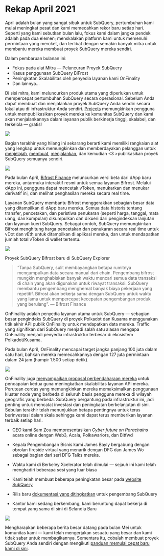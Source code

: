 # Rekap April 2021

April adalah bulan yang sangat sibuk untuk SubQuery, pertumbuhan kami mulai meningkat pesat dan kami memecahkan rekor baru setiap hari. Seperti yang kami sebutkan bulan lalu, fokus kami dalam jangka pendek adalah pada dua elemen; menskalakan platform kami untuk memenuhi permintaan yang meroket, dan terlibat dengan semakin banyak mitra untuk membantu mereka membuat proyek SubQuery mereka sendiri.

Dalam pembaruan bulanan ini:

-   Fokus pada alat Mitra — Peluncuran Proyek SubQuery
-   Kasus penggunaan SubQuery BiFrost
-   Peningkatan Skalabilitas oleh penyedia layanan kami OnFinality
-   Dan lainnya…

Di sisi mitra, kami meluncurkan produk utama yang diperlukan untuk mempercepat pertumbuhan SubQuery secara operasional. Sebelum Anda dapat membuat dan menjalankan proyek SubQuery Anda sendiri secara lokal atau di infrastruktur Anda sendiri. [Projects](https://project.subquery.network/) memungkinkan pengguna untuk mempublikasikan proyek mereka ke komunitas SubQuery dan kami akan menjalankannya dalam layanan publik berkinerja tinggi, skalabel, dan terkelola — gratis!

![](https://miro.medium.com/max/1400/0*zZkmiEq5g2BbAxfl)

Bagian terakhir yang hilang ini sekarang berarti kami memiliki rangkaian alat yang lengkap untuk memungkinkan dan memberdayakan pelanggan untuk [menjelajah](https://explorer.subquery.network/), [membuat](https://doc.subquery.network/quickstart.html), [menjalankan](https://doc.subquery.network/run/indexing_query.html), dan kemudian <3 >publikasikan</a> proyek SubQuery semuanya sendiri.

![](https://miro.medium.com/max/1400/0*pDQgyo3phe2ZcMml)

Pada bulan April, [Bifrost Finance](https://bifrost.finance/) meluncurkan versi beta dari dApp baru mereka, antarmuka interaktif resmi untuk semua layanan Bifrost. Melalui dApp ini, pengguna dapat mencetak vToken, menukarkan dan menukar derivatif ini, dan melihat penghasilan mereka secara real time.

Layanan SubQuery membantu Bifrost menggerakkan sebagian besar data yang ditampilkan di dApp baru mereka. Semua data historis tentang transfer, pencetakan, dan peristiwa penukaran (seperti harga, tanggal, mata uang, dan kumpulan) dikumpulkan dan dikueri dari pengindeksan lanjutan dan layanan kueri SubQuery. Sebagai contoh, SubQuery memungkinkan Bifrost menghitung harga pencetakan dan penukaran secara real time untuk vDot dan vEth untuk ditampilkan di aplikasi mereka, dan untuk mendapatkan jumlah total vToken di wallet tertentu.

![](https://miro.medium.com/max/1400/0*heWoX8Kw1nm1iYd9)

Proyek SubQuery Bifrost baru di SubQuery Explorer

> “Tanpa SubQuery, sulit membayangkan betapa rumitnya mengumpulkan data secara manual dari chain. Pengembang bifrost mungkin menghabiskan banyak waktu mencari semua data transaksi di chain yang akan digunakan untuk riwayat transaksi. SubQuery membantu pengembang menghemat banyak biaya pekerjaan yang repetitif. Bifrost akan bekerja sama dengan SubQuery untuk waktu yang lama untuk mempercepat kecepatan pengembangan produk yang berulang”. — Bifrost Finance

OnFinality adalah penyedia layanan utama untuk SubQuery — sebagian besar pengindeks SubQuery di proyek Polkadot dan Kusama menggunakan titik akhir API publik OnFinality untuk mendapatkan data mereka. Traffic yang signifikan dari SubQuery menjadi salah satu alasan mengapa OnFinality menjadi penyedia infrastruktur terbesar di ekosistem Polkadot/Kusama.

Pada bulan April, OnFinality mencapai target jangka panjang 100 juta dalam satu hari, bahkan mereka memecahkannya dengan 127 juta permintaan dalam 24 jam (hampir 1.500 setiap detik).

![](https://miro.medium.com/max/1400/0*FLq4vXluI9CTiBQ8)

OnFinality juga [menyampaikan proposal perbendaharaan mereka](https://kusama.polkassembly.io/treasury/72) untuk pencapaian kedua guna meningkatkan skalabilitas layanan API mereka. Perutean cerdas yang memungkinkan mereka memaksimalkan penggunaan kluster node yang berbeda di seluruh basis pengguna mereka di wilayah geografis yang berbeda. SubQuery bergantung pada infrastruktur ini, jadi penting untuk mencatat investasi dan peningkatan berkelanjutan di sini. Sebulan terakhir telah menunjukkan betapa pentingnya untuk terus berinvestasi dalam skala sehingga kami dapat terus memberikan layanan terbaik setiap hari.

-   CEO kami Sam Zou mempresentasikan _Cyber ​​future on Parachains_ acara online dengan Web3, Acala, Polkawariors, dan Bitfwd

-   Kepala Pengembangan Bisnis kami James Bayly bergabung dengan obrolan fireside virtual yang menarik dengan DFG dan James Wo sebagai bagian dari seri DFG Talks mereka.

-   Waktu kami di Berkeley Xcelerator telah dimulai — sejauh ini kami telah menghadiri beberapa sesi yang luar biasa
-   Kami telah membuat beberapa peningkatan besar pada [website SubQuery](https://subquery.network/)
-   Rilis baru [dokumentasi yang ditingkatkan](https://doc.subquery.network/) untuk pengembang SubQuery
-   Kantor kami sedang berkembang, kami beruntung dapat bekerja di tempat yang sama di sini di Selandia Baru

![](https://miro.medium.com/max/1400/0*cOsJ2TLa4yqpY0Ig)

Mengharapkan beberapa berita besar datang pada bulan Mei untuk komunitas kami — kami telah mengerjakan sesuatu yang besar dan kami tidak sabar untuk membagikannya. Sementara itu, cobalah membuat proyek SubQuery Anda sendiri dengan mengikuti [panduan memulai cepat baru kami di sini](https://doc.subquery.network/quickstart.html).